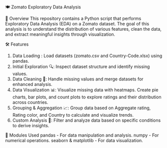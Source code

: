🍽️ Zomato Exploratory Data Analysis 

📝 Overview
This repository contains a Python script that performs Exploratory Data Analysis (EDA) on a Zomato dataset. The goal of this analysis is to understand the distribution of various features, clean the data, and extract meaningful insights through visualization.

🛠️ Features
1. Data Loading :
    Load datasets (zomato.csv and Country-Code.xlsx) using pandas.
2. Initial Exploration 🔍:
    Inspect dataset structure and identify missing values.
3. Data Cleaning 🧹:
    Handle missing values and merge datasets for enhanced analysis.
4. Data Visualization 📊:
    Visualize missing data with heatmaps.
    Create pie charts, bar plots, and count plots to explore ratings and their distribution across countries.
5. Grouping & Aggregation 📈:
    Group data based on Aggregate rating, Rating color, and Country to calculate and visualize trends.
6. Custom Analysis 🎯:
    Filter and analyze data based on specific conditions to derive insights.

🧩 Modules Used
    pandas - For data manipulation and analysis.
    numpy - For numerical operations.
    seaborn & matplotlib - For data visualization.
